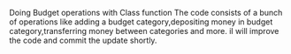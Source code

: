 Doing Budget operations with Class function
The code consists of a bunch of operations like adding a budget category,depositing money in budget category,transferring money between categories and more. iI will improve the code and commit the update shortly.
